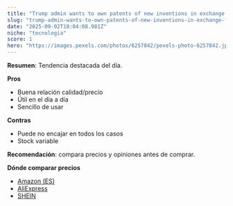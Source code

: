 ```yaml
---
title: "Trump admin wants to own patents of new inventions in exchange for university funding"
slug: "trump-admin-wants-to-own-patents-of-new-inventions-in-exchange-for-university-fu"
date: "2025-09-02T18:04:08.981Z"
niche: "tecnologia"
score: 1
hero: "https://images.pexels.com/photos/6257842/pexels-photo-6257842.jpeg?auto=compress&cs=tinysrgb&fit=crop&h=627&w=1200&auto=compress&cs=tinysrgb&w=1024&h=576&fit=crop"
---
```


**Resumen**: Tendencia destacada del día.

**Pros**
- Buena relación calidad/precio
- Útil en el día a día
- Sencillo de usar

**Contras**
- Puede no encajar en todos los casos
- Stock variable

**Recomendación**: compara precios y opiniones antes de comprar.

**Dónde comparar precios**
- [Amazon (ES)](https://www.amazon.es/s?k=Trump+admin+wants+to+own+patents+of+new+inventions+in+exchange+for+university+funding&language=es_ES&tag=teknovashop25-21)
- [AliExpress](https://es.aliexpress.com/wholesale?SearchText=Trump+admin+wants+to+own+patents+of+new+inventions+in+exchange+for+university+funding)
- [SHEIN](https://es.shein.com/pdsearch?keyword=Trump+admin+wants+to+own+patents+of+new+inventions+in+exchange+for+university+funding)

